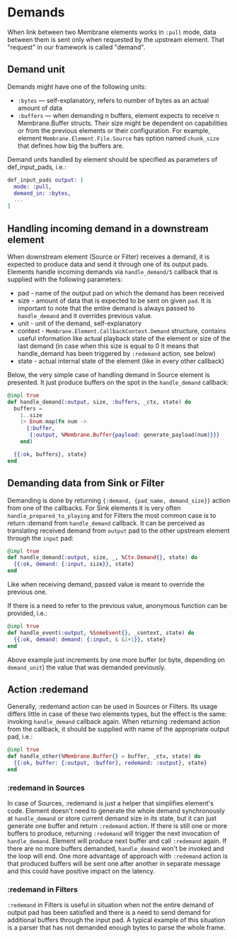 # Demands

When link between two Membrane elements works in `:pull` mode, data between them is sent only when requested by the upstream element. That "request" in our framework is called "demand".

## Demand unit

Demands might have one of the following units:

* `:bytes` — self-explanatory, refers to number of bytes as an actual amount of data
* `:buffers` — when demanding n buffers, element expects to receive n Membrane.Buffer structs. Their size might be dependent on capabilities or from the previous elements or their configuration. For example, element `Membrane.Element.File.Source` has option named `chunk_size` that defines how big the buffers are.

Demand units handled by element should be specified as parameters of def_input_pads, i.e.:

```elixir
def_input_pads output: [
  mode: :pull,
  demand_in: :bytes,
  ...
]
```

## Handling incoming demand in a downstream element

When downstream element (Source or Filter) receives a demand, it is expected to produce data and send it through one of its output pads. Elements handle incoming demands via `handle_demand/5` callback that is supplied with the following parameters:

* pad - name of the output pad on which the demand has been received
* size - amount of data that is expected to be sent on given `pad`. It is important to note that the entire demand is always passed to `handle_demand` and it overrides previous value.
* unit - unit of the demand, self-explanatory
* context - `Membrane.Element.CallbackContext.Demand` structure, contains useful information like actual playback state of the element or size of the last demand (in case when this size is equal to 0 it means that handle_demand has been triggered by `:redemand` action, see below)
* state - actual internal state of the element (like in every other callback)

Below, the very simple case of handling demand in Source element is presented. It just produce buffers on the spot in the `handle_demand` callback:

```elixir
@impl true
def handle_demand(:output, size, :buffers, _ctx, state) do
  buffers =
    1..size
    |> Enum.map(fn num ->
      {:buffer,
       {:output, %Membrane.Buffer{payload: generate_payload(num)}}}
    end)

  {{:ok, buffers}, state}
end
```

## Demanding data from Sink or Filter

Demanding is done by returning `{:demand, {pad_name, demand_size}}` action from one of the callbacks.
For Sink elements it is very often `handle_prepared_to_playing` and for Filters the most common case is to return :demand from `handle_demand` callback.
It can be perceived as translating received demand from `output` pad to the other upstream element through the `input` pad:

```elixir
@impl true
def handle_demand(:output, size, _, %Ctx.Demand{}, state) do
  {{:ok, demand: {:input, size}}, state}
end
```

Like when receiving demand, passed value is meant to override the previous one. 

If there is a need to refer to the previous value, anonymous function can be provided, i.e.:

```elixir
@impl true
def handle_event(:output, %SomeEvent{}, _context, state) do
  {{:ok, demand: demand: {:input, & &1+1}}, state}
end
```

Above example just increments by one more buffer (or byte, depending on `demand_unit`) the value that was demanded previously.

## Action :redemand

Generally, :redemand action can be used in Sources or Filters. Its usage differs little in case of these two elements types, but the effect is the same: invoking `handle_demand` callback again.
When returning :redemand action from the callback, it should be supplied with name of the appropriate output pad, i.e.:

```elixir
@impl true
def handle_other(%Membrane.Buffer{} = buffer, _ctx, state) do
  {{:ok, buffer: {:output, :buffer}, redemand: :output}, state}
end
```

### :redemand in Sources

In case of Sources, :redemand is just a helper that simplifies element's code.
Element doesn't need to generate the whole demand synchronously at `handle_demand` or store current demand size in its state, but it can just generate one buffer and return `:redemand` action.
If there is still one or more buffers to produce, returning `:redemand` will trigger the next invocation of `handle_demand`. Element will produce next buffer and call `:redemand` again.
If there are no more buffers demanded, `handle_demand` won't be invoked and the loop will end.
One more advantage of approach with `:redemand` action is that produced buffers will be sent one after another in separate message and this could have positive impact on the latency.

### :redemand in Filters

`:redemand` in Filters is useful in situation when not the entire demand of output pad has been satisfied and there is a need to send demand for additional buffers through the input pad.
A typical example of this situation is a parser that has not demanded enough bytes to parse the whole frame.
